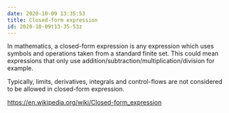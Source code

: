 ```yaml
---
date: 2020-10-09 13:35:53
title: Closed-form expression 
id: 2020-10-09t13-35-53z
---
```


In mathematics, a closed-form expression is any expression which uses symbols
and operations taken from a standard finite set. This could mean expressions
that only use addition/subtraction/multiplication/division for example.

Typically, limits, derivatives, integrals and control-flows are not considered
to be allowed in closed-form expression.

https://en.wikipedia.org/wiki/Closed-form_expression
